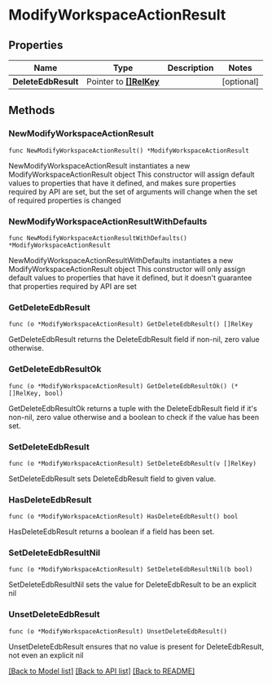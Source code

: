 # ModifyWorkspaceActionResult

## Properties

Name | Type | Description | Notes
------------ | ------------- | ------------- | -------------
**DeleteEdbResult** | Pointer to [**[]RelKey**](RelKey.md) |  | [optional] 

## Methods

### NewModifyWorkspaceActionResult

`func NewModifyWorkspaceActionResult() *ModifyWorkspaceActionResult`

NewModifyWorkspaceActionResult instantiates a new ModifyWorkspaceActionResult object
This constructor will assign default values to properties that have it defined,
and makes sure properties required by API are set, but the set of arguments
will change when the set of required properties is changed

### NewModifyWorkspaceActionResultWithDefaults

`func NewModifyWorkspaceActionResultWithDefaults() *ModifyWorkspaceActionResult`

NewModifyWorkspaceActionResultWithDefaults instantiates a new ModifyWorkspaceActionResult object
This constructor will only assign default values to properties that have it defined,
but it doesn't guarantee that properties required by API are set

### GetDeleteEdbResult

`func (o *ModifyWorkspaceActionResult) GetDeleteEdbResult() []RelKey`

GetDeleteEdbResult returns the DeleteEdbResult field if non-nil, zero value otherwise.

### GetDeleteEdbResultOk

`func (o *ModifyWorkspaceActionResult) GetDeleteEdbResultOk() (*[]RelKey, bool)`

GetDeleteEdbResultOk returns a tuple with the DeleteEdbResult field if it's non-nil, zero value otherwise
and a boolean to check if the value has been set.

### SetDeleteEdbResult

`func (o *ModifyWorkspaceActionResult) SetDeleteEdbResult(v []RelKey)`

SetDeleteEdbResult sets DeleteEdbResult field to given value.

### HasDeleteEdbResult

`func (o *ModifyWorkspaceActionResult) HasDeleteEdbResult() bool`

HasDeleteEdbResult returns a boolean if a field has been set.

### SetDeleteEdbResultNil

`func (o *ModifyWorkspaceActionResult) SetDeleteEdbResultNil(b bool)`

 SetDeleteEdbResultNil sets the value for DeleteEdbResult to be an explicit nil

### UnsetDeleteEdbResult
`func (o *ModifyWorkspaceActionResult) UnsetDeleteEdbResult()`

UnsetDeleteEdbResult ensures that no value is present for DeleteEdbResult, not even an explicit nil

[[Back to Model list]](../README.md#documentation-for-models) [[Back to API list]](../README.md#documentation-for-api-endpoints) [[Back to README]](../README.md)



